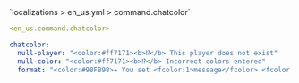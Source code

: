 <!--@include: @/parts/module/command/chatcolor.md#title-->
<!--@include: @/parts/words.md#path--> `localizations > en_us.yml > command.chatcolor`

<!--@include: @/parts/module/command/chatcolor.md#explanation-->

<!--@include: @/parts/words.md#edit-->
```yaml
<en_us.command.chatcolor>
```

<!--@include: @/parts/words.md#default-->
```yaml
chatcolor:
  null-player: "<color:#ff7171><b>⁉</b> This player does not exist"
  null-color: "<color:#ff7171><b>⁉</b> Incorrect colors entered"
  format: "<color:#98FB98>★ You set <fcolor:1>message</fcolor> <fcolor:2>message</fcolor> <fcolor:3>message <fcolor:4>message"
```

<!--@include: @/parts/module/command/chatcolor.md#parameters-->
<!--@include: @/parts/module/command/chatcolor.md#localization-->

